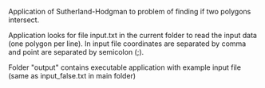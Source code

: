 Application of Sutherland-Hodgman to problem of finding if two polygons intersect.

Application looks for file input.txt in the current folder to read the input data (one polygon per line). In input file coordinates are separated by comma and point are separated by semicolon (;).

Folder "output" contains executable application with example input file (same as input_false.txt in main folder)
